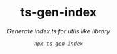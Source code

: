 <br/>

<div align=center>

# ts-gen-index

_Generate index.ts for utils like library_

_`npx ts-gen-index`_

</div>

<br />
